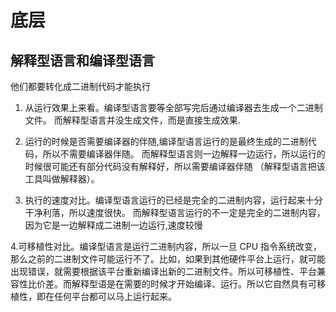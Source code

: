 # 底层

## 解释型语言和编译型语言

他们都要转化成二进制代码才能执行

1. 从运行效果上来看。编译型语言要等全部写完后通过编译器去生成一个二进制文件。
   而解释型语言并没生成文件，而是直接生成效果.

2. 运行的时候是否需要编译器的伴随,编译型语言运行的是最终生成的二进制代码，所以不需要编译器伴随。
   而解释型语言则一边解释一边运行，所以运行的时候很可能还有部分代码没有解释好，所以需要编译器伴随 （解释型语言把该工具叫做解释器）。

3. 执行的速度对比。编译型语言运行的已经是完全的二进制内容，运行起来十分干净利落，所以速度很快。
   而解释型语言运行的不一定是完全的二进制内容，因为它是一边解释成二进制一边运行,速度较慢

4.可移植性对比。编译型语言是运行二进制内容，所以一旦 CPU 指令系统改变，那么之前的二进制文件可能运行不了。比如，如果到其他硬件平台上运行，就可能出现错误，就需要根据该平台重新编译出新的二进制文件。所以可移植性、平台兼容性比价差。而解释型语是在需要的时候才开始编译、运行。所以它自然具有可移植性，即在任何平台都可以马上运行起来。
